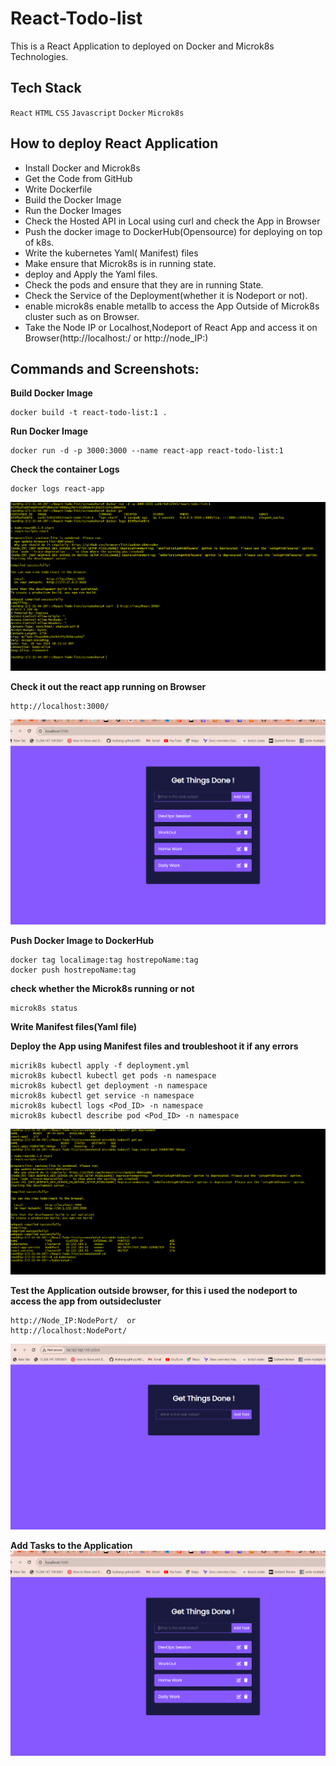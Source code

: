 # React-Todo-list

This is a React Application to deployed on Docker and Microk8s Technologies.

 
 ## Tech Stack

  `React` `HTML` `CSS` `Javascript` `Docker` `Microk8s`

 ## How to deploy React Application
 
  - Install Docker and Microk8s
  - Get the Code from GitHub
  - Write Dockerfile
  - Build the Docker Image
  - Run the Docker Images
  - Check the Hosted API in Local using curl and check the App in Browser
  - Push the docker image to DockerHub(Opensource) for deploying on top of k8s.
  - Write the kubernetes Yaml( Manifest) files
  - Make ensure that Microk8s is in running state.
  - deploy and Apply the Yaml files.
  - Check the pods and ensure that they are in running State.
  - Check the Service of the Deployment(whether it is Nodeport or not).
  - enable microk8s enable metallb to access the App Outside of Microk8s cluster such as on Browser.
  - Take the Node IP or Localhost,Nodeport of React App and access it on Browser(http://localhost:<NodePort>/ or http://node_IP:<NodePort>)

## Commands and Screenshots:

**Build Docker Image**

``` 
docker build -t react-todo-list:1 .
```

**Run Docker Image**

```
docker run -d -p 3000:3000 --name react-app react-todo-list:1
```

**Check the container Logs**

```
docker logs react-app
```

![Screenshot 19-06-2024 12346](screenshots/docker_checking_logs_react.png)

**Check it out the react app running on Browser**

```
http://localhost:3000/
```

![Screenshot 19-06-2024 12345](screenshots/home_screen_add_tasks.png)

**Push Docker Image to DockerHub**

```
docker tag localimage:tag hostrepoName:tag
docker push hostrepoName:tag
```

**check whether the Microk8s running or not**

```
microk8s status
 ```

**Write Manifest files(Yaml file)**

**Deploy the App using Manifest files and troubleshoot it if any errors**

```
micrik8s kubectl apply -f deployment.yml
microk8s kubectl kubectl get pods -n namespace
microk8s kubectl get deployment -n namespace
microk8s kubectl get service -n namespace
microk8s kubectl logs <Pod_ID> -n namespace
microk8s kubectl describe pod <Pod_ID> -n namespace
```

![Screenshot 19-06-2024 12347](screenshots/k8s_practiced_deployment.png)

**Test the Application outside browser, for this i used the nodeport to access the app from outsidecluster**
```
http://Node_IP:NodePort/  or
http://localhost:NodePort/
```

![Screenshot 19-06-2024 12348](screenshots/nodeport_home_page.png)

**Add Tasks to the Application**
![Screenshot 19-06-2024](screenshots/home_screen_add_tasks.png)

